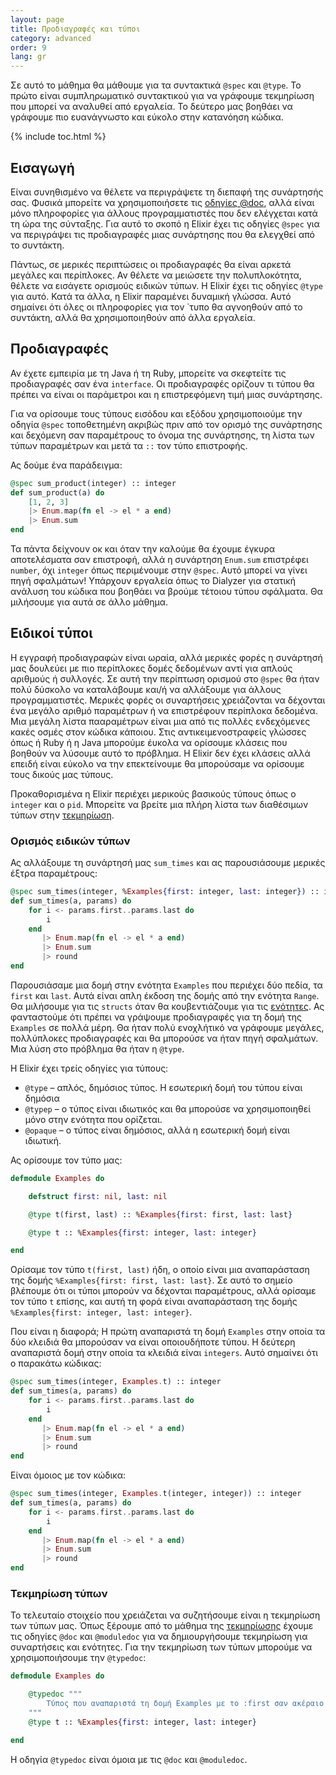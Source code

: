 ```yaml
---
layout: page
title: Προδιαγραφές και τύποι
category: advanced
order: 9
lang: gr
---
```


Σε αυτό το μάθημα θα μάθουμε για τα συντακτικά `@spec` και `@type`.  Το πρώτο είναι συμπληρωματικό συντακτικού για να γράφουμε τεκμηρίωση που μπορεί να αναλυθεί από εργαλεία.  Το δεύτερο μας βοηθάει να γράφουμε πιο ευανάγνωστο και εύκολο στην κατανόηση κώδικα.

{% include toc.html %}

## Εισαγωγή

Είναι συνηθισμένο να θέλετε να περιγράψετε τη διεπαφή της συνάρτησής σας.  Φυσικά μπορείτε να χρησιμοποιήσετε τις [οδηγίες @doc](/gr/lessons/basic/documentation), αλλά είναι μόνο πληροφορίες για άλλους προγραμματιστές που δεν ελέγχεται κατά τη ώρα της σύνταξης.  Για αυτό το σκοπό η Elixir έχει τις οδηγίες `@spec` για να περιγράψει τις προδιαγραφές μιας συνάρτησης που θα ελεγχθεί από το συντάκτη.

Πάντως, σε μερικές περιπτώσεις οι προδιαγραφές θα είναι αρκετά μεγάλες και περίπλοκες.   Αν θέλετε να μειώσετε την πολυπλοκότητα, θέλετε να εισάγετε ορισμούς ειδικών τύπων.  Η Elixir έχει τις οδηγίες `@type` για αυτό.  Κατά τα άλλα, η Elixir παραμένει δυναμική γλώσσα.  Αυτό σημαίνει ότι όλες οι πληροφορίες για τον ΄τυπο θα αγνοηθούν από το συντάκτη, αλλά θα χρησιμοποιηθούν από άλλα εργαλεία.

## Προδιαγραφές

Αν έχετε εμπειρία με τη Java ή τη Ruby, μπορείτε να σκεφτείτε τις προδιαγραφές σαν ένα `interface`.  Οι προδιαγραφές ορίζουν τι τύπου θα πρέπει να είναι οι παράμετροι και η επιστρεφόμενη τιμή μιας συνάρτησης.

Για να ορίσουμε τους τύπους εισόδου και εξόδου χρησιμοποιούμε την οδηγία `@spec` τοποθετημένη ακριβώς πριν από τον ορισμό της συνάρτησης και δεχόμενη σαν παραμέτρους το όνομα της συνάρτησης, τη λίστα των τύπων παραμέτρων και μετά τα `::` τον τύπο επιστροφής.

Ας δούμε ένα παράδειγμα:

```elixir
@spec sum_product(integer) :: integer
def sum_product(a) do
    [1, 2, 3]
    |> Enum.map(fn el -> el * a end)
    |> Enum.sum
end
```

Τα πάντα δείχνουν οκ και όταν την καλούμε θα έχουμε έγκυρα αποτελέσματα σαν επιστροφή, αλλά η συνάρτηση `Enum.sum` επιστρέφει `number`, όχι `integer` όπως περιμένουμε στην `@spec`.  Αυτό μπορεί να γίνει πηγή σφαλμάτων!  Υπάρχουν εργαλεία όπως το Dialyzer για στατική ανάλυση του κώδικα που βοηθάει να βρούμε τέτοιου τύπου σφάλματα.  Θα μιλήσουμε για αυτά σε άλλο μάθημα.

## Ειδικοί τύποι

Η εγγραφή προδιαγραφών είναι ωραία, αλλά μερικές φορές η συνάρτησή μας δουλεύει με πιο περίπλοκες δομές δεδομένων αντί για απλούς αριθμούς ή συλλογές.  Σε αυτή την περίπτωση ορισμού στο `@spec` θα ήταν πολύ δύσκολο να καταλάβουμε και/ή να αλλάξουμε για άλλους προγραμματιστές.  Μερικές φορές οι συναρτήσεις χρειάζονται να δέχονται ένα μεγάλο αριθμό παραμέτρων ή να επιστρέφουν περίπλοκα δεδομένα.  Μια μεγάλη λίστα πααραμέτρων είναι μια από τις πολλές ενδεχόμενες κακές οσμές στον κώδικα κάποιου.  Στις αντικειμενοστραφείς γλώσσες όπως ή Ruby ή η Java μπορούμε έυκολα να ορίσουμε κλάσεις που βοηθούν να λύσουμε αυτό το πρόβλημα. Η Elixir δεν έχει κλάσεις αλλά επειδή είναι εύκολο να την επεκτείνουμε θα μπορούσαμε να ορίσουμε τους δικούς μας τύπους.

Προκαθορισμένα η Elixir περιέχει μερικούς βασικούς τύπους όπως ο `integer` και ο `pid`.  Μπορείτε να βρείτε μια πλήρη λίστα των διαθέσιμων τύπων στην [τεκμηρίωση](http://elixir-lang.org/docs/stable/elixir/typespecs.html#types-and-their-syntax).

### Ορισμός ειδικών τύπων

Ας αλλάξουμε τη συνάρτησή μας `sum_times` και ας παρουσιάσουμε μερικές έξτρα παραμέτρους:

```elixir
@spec sum_times(integer, %Examples{first: integer, last: integer}) :: integer
def sum_times(a, params) do
    for i <- params.first..params.last do
        i
    end
       |> Enum.map(fn el -> el * a end)
       |> Enum.sum
       |> round
end
```

Παρουσιάσαμε μια δομή στην ενότητα `Examples` που περιέχει δύο πεδία, τα `first` και `last`.  Αυτά είναι απλη έκδοση της δομής από την ενότητα `Range`.  Θα μιλήσουμε για τις `structs` όταν θα κουβεντιάζουμε για τις [ενότητες](lessons/basics/modules/#structs).  Ας φανταστούμε ότι πρέπει να γράψουμε προδιαγραφές για τη δομή της `Examples` σε πολλά μέρη.  Θα ήταν πολύ ενοχλήτικό να γράφουμε μεγάλες, πολλύπλοκες προδιαγραφές και θα μπορούσε να ήταν πηγή σφαλμάτων.  Μια λύση στο πρόβλημα θα ήταν η `@type`.

Η Elixir έχει τρείς οδηγίες για τύπους:

  - `@type` – απλός, δημόσιος τύπος.  Η εσωτερική δομή του τύπου είναι δημόσια
  - `@typep` – ο τύπος είναι ιδιωτικός και θα μπορούσε να χρησιμοποιηθεί μόνο στην ενότητα που ορίζεται.
  - `@opaque` – ο τύπος είναι δημόσιος, αλλά η εσωτερική δομή είναι ιδιωτική.

Ας ορίσουμε τον τύπο μας:

```elixir
defmodule Examples do

    defstruct first: nil, last: nil

    @type t(first, last) :: %Examples{first: first, last: last}

    @type t :: %Examples{first: integer, last: integer}

end
```

Ορίσαμε τον τύπο `t(first, last)` ήδη, ο οποίο είναι μια αναπαράσταση της δομής `%Examples{first: first, last: last}`.  Σε αυτό το σημείο βλέπουμε ότι οι τύποι μπορούν να δέχονται παραμέτρους, αλλά ορίσαμε τον τύπο `t` επίσης, και αυτή τη φορά είναι αναπαράσταση της δομής `%Examples{first: integer, last: integer}`.

Που είναι η διαφορά;  Η πρώτη αναπαριστά τη δομή `Examples` στην οποία τα δύο κλειδιά θα μπορούσαν να είναι οποιουδήποτε τύπου.  Η δεύτερη αναπαριστά δομή στην οποία τα κλειδιά είναι `integers`.  Αυτό σημαίνει ότι ο παρακάτω κώδικας:

```elixir
@spec sum_times(integer, Examples.t) :: integer
def sum_times(a, params) do
    for i <- params.first..params.last do
        i
    end
       |> Enum.map(fn el -> el * a end)
       |> Enum.sum
       |> round
end
```

Είναι όμοιος με τον κώδικα:

```elixir
@spec sum_times(integer, Examples.t(integer, integer)) :: integer
def sum_times(a, params) do
    for i <- params.first..params.last do
        i
    end
       |> Enum.map(fn el -> el * a end)
       |> Enum.sum
       |> round
end
```

### Τεκμηρίωση τύπων

Το τελευταίο στοιχείο που χρειάζεται να συζητήσουμε είναι η τεκμηρίωση των τύπων μας.  Όπως ξέρουμε από το μάθημα της [τεκμηρίωσης](/gr/lessons/basic/documentation) έχουμε τις οδηγίες `@doc` και `@moduledoc` για να δημιουργήσουμε τεκμηρίωση για συναρτήσεις και ενότητες.  Για την τεκμηρίωση των τύπων μπορούμε να χρησιμοποιήσουμε την `@typedoc`:

```elixir
defmodule Examples do

    @typedoc """
        Τύπος που αναπαριστά τη δομή Examples με το :first σαν ακέραιο και το :last σαν ακέραιο.
    """
    @type t :: %Examples{first: integer, last: integer}

end
```

Η οδηγία `@typedoc` είναι όμοια με τις `@doc` και `@moduledoc`.
